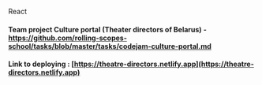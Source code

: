 React
#### Team project Culture portal (Theater directors of Belarus) - https://github.com/rolling-scopes-school/tasks/blob/master/tasks/codejam-culture-portal.md
#### Link to deploying : [https://theatre-directors.netlify.app](https://theatre-directors.netlify.app)

